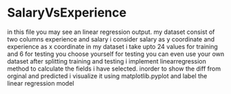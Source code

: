 # SalaryVsExperience
in this file you may see an linear regression output.
my dataset consist of two columns experience and salary
i consider salary as y coordinate and experience as x coordinate 
in my dataset i take upto 24 values for training and 6 for testing you choose yourself
for testing you can even use your own dataset 
after splitting training and testing i implement linearregression method to calculate the fields i have selected.
inorder to show the diff from orginal and predicted i visualize it using matplotlib.pyplot
and label the linear regression model
